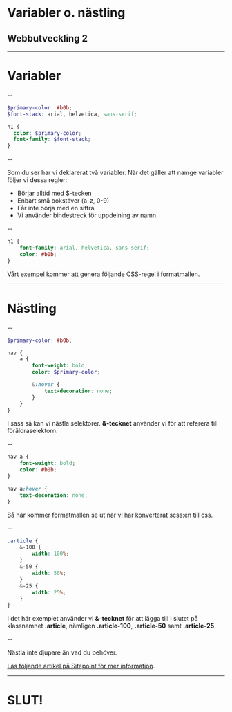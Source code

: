 # Variabler o. nästling

## Webbutveckling 2

---

# Variabler

--

```scss []
$primary-color: #b0b;
$font-stack: arial, helvetica, sans-serif;

h1 {
  color: $primary-color;
  font-family: $font-stack;
}
```

--

Som du ser har vi deklarerat två variabler. När det gäller att namge variabler följer vi dessa regler:

  * Börjar alltid med $-tecken
  * Enbart små bokstäver (a-z, 0-9)
  * Får inte börja med en siffra
  * Vi använder bindestreck för uppdelning av namn.

--

```css []
h1 {
    font-family: arial, helvetica, sans-serif;
    color: #b0b;
}
```

Vårt exempel kommer att genera följande CSS-regel i formatmallen.

---

# Nästling

--

```scss []
$primary-color: #b0b;

nav {
    a {
        font-weight: bold;
        color: $primary-color;

        &:hover {
            text-decoration: none;
        }
    }
}
```

I sass så kan vi nästla selektorer. **&-tecknet** använder vi för att referera till föräldraselektorn.

--

```css []
nav a {
    font-weight: bold;
    color: #b0b;
}

nav a:hover {
    text-decoration: none;
}
```

Så här kommer formatmallen se ut när vi har konverterat scss:en till css.

--

```scss []
.article {
    &-100 {
        width: 100%;
    }
    &-50 {
        width: 50%;
    }
    &-25 {
        width: 25%;
    }
}
```

I det här exemplet använder vi **&-tecknet** för att lägga till i slutet på klassnamnet **.article**, nämligen **.article-100**, **.article-50** samt **.article-25**.

--

Nästla inte djupare än vad du behöver.

[Läs följande artikel på Sitepoint för mer information](https://www.sitepoint.com/sass-basics-nesting/).

---

# SLUT!